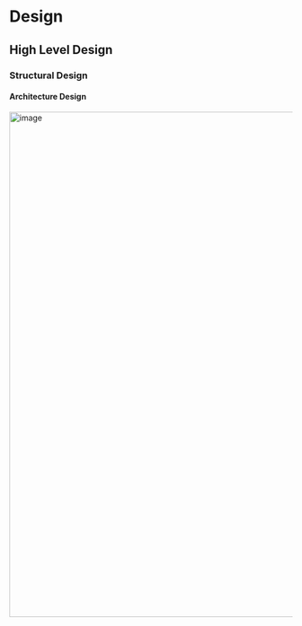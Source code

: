# Design

## High Level Design 

 ### Structural Design

#### Architecture Design
<img width="900" alt="image" src="https://user-images.githubusercontent.com/98915922/154937236-ec4a7260-a4de-480d-90ef-281b3bf37760.png">



